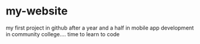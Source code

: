 # my-website
my first project in github after a year and a half in mobile app development in community college.... time to learn to code 
